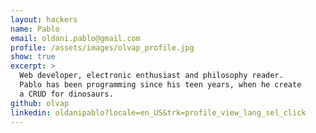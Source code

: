 ```yaml
---
layout: hackers
name: Pablo
email: oldani.pablo@gmail.com
profile: /assets/images/olvap_profile.jpg
show: true
excerpt: >
  Web developer, electronic enthusiast and philosophy reader.
  Pablo has been programming since his teen years, when he create
  a CRUD for dinosaurs.
github: olvap
linkedin: oldanipablo?locale=en_US&trk=profile_view_lang_sel_click
---
```

